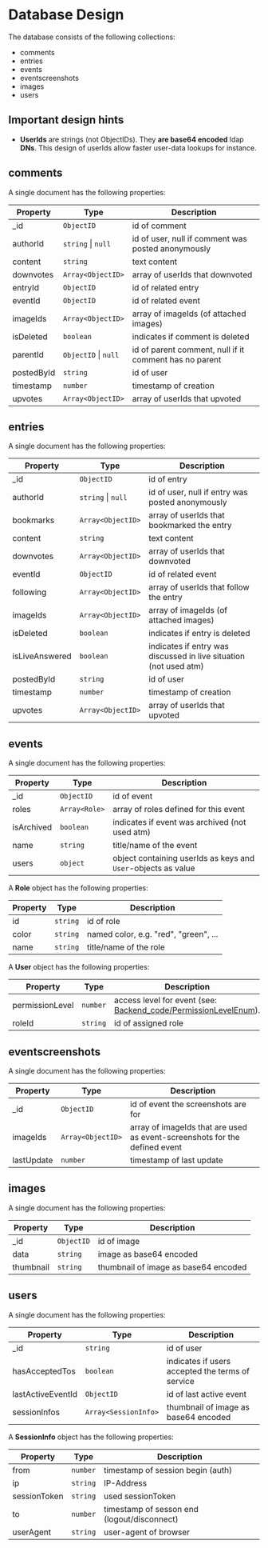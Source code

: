# Database Design

The database consists of the following collections:

* comments
* entries
* events
* eventscreenshots
* images
* users

## Important design hints

* **UserIds** are strings (not ObjectIDs). They **are base64 encoded** ldap **DNs**. This design of userIds allow faster user-data lookups for instance.

## comments

A single document has the following properties:

| Property   | Type                     | Description                                            |
| ---------- | ------------------------ | ------------------------------------------------------ |
| _id        | `ObjectID`               | id of comment                                          |
| authorId   | `string` &#124; `null`   | id of user, null if comment was posted anonymously     |
| content    | `string`                 | text content                                           |
| downvotes  | `Array<ObjectID>`        | array of userIds that downvoted                        |
| entryId    | `ObjectID`               | id of related entry                                    |
| eventId    | `ObjectID`               | id of related event                                    |
| imageIds   | `Array<ObjectID>`        | array of imageIds (of attached images)                 |
| isDeleted  | `boolean`                | indicates if comment is deleted                        |
| parentId   | `ObjectID` &#124; `null` | id of parent comment, null if it comment has no parent |
| postedById | `string`                 | id of user                                             |
| timestamp  | `number`                 | timestamp of creation                                  |
| upvotes    | `Array<ObjectID>`        | array of userIds that upvoted                          |

## entries

A single document has the following properties:

| Property       | Type                   | Description                                                  |
| -------------- | ---------------------- | ------------------------------------------------------------ |
| _id            | `ObjectID`             | id of entry                                                  |
| authorId       | `string` &#124; `null` | id of user, null if entry was posted anonymously             |
| bookmarks      | `Array<ObjectID>`      | array of userIds that bookmarked the entry                   |
| content        | `string`               | text content                                                 |
| downvotes      | `Array<ObjectID>`      | array of userIds that downvoted                              |
| eventId        | `ObjectID`             | id of related event                                          |
| following      | `Array<ObjectID>`      | array of userIds that follow the entry                       |
| imageIds       | `Array<ObjectID>`      | array of imageIds (of attached images)                       |
| isDeleted      | `boolean`              | indicates if entry is deleted                                |
| isLiveAnswered | `boolean`              | indicates if entry was discussed in live situation (not used atm) |
| postedById     | `string`               | id of user                                                   |
| timestamp      | `number`               | timestamp of creation                                        |
| upvotes        | `Array<ObjectID>`      | array of userIds that upvoted                                |

## events

A single document has the following properties:

| Property   | Type          | Description                                                  |
| ---------- | ------------- | ------------------------------------------------------------ |
| _id        | `ObjectID`    | id of event                                                  |
| roles      | `Array<Role>` | array of roles defined for this event                        |
| isArchived | `boolean`     | indicates if event was archived (not used atm)               |
| name       | `string`      | title/name of the event                                      |
| users      | `object`      | object containing userIds as keys and `User`-objects as value |

A **Role** object has the following properties:

| Property   | Type      | Description                                                  |
| ---------- | --------- | ------------------------------------------------------------ |
| id         | `string`  | id of role                                                   |
| color      | `string`  | named color, e.g. "red", "green", ...                        |
| name       | `string`  | title/name of the role                                       |

A **User** object has the following properties:

| Property        | Type     | Description                                                  |
| --------------- | -------- | ------------------------------------------------------------ |
| permissionLevel | `number` | access level for event (see: [Backend_code/PermissionLevelEnum](Backend_code/PermissionLevelEnum)). |
| roleId          | `string` | id of assigned role                                          |

## eventscreenshots

A single document has the following properties:

| Property   | Type              | Description                                                  |
| ---------- | ----------------- | ------------------------------------------------------------ |
| _id        | `ObjectID`        | id of event the screenshots are for                          |
| imageIds   | `Array<ObjectID>` | array of imageIds that are used as event-screenshots for the defined event |
| lastUpdate | `number`          | timestamp of last update                                     |

## images

A single document has the following properties:

| Property  | Type       | Description                          |
| --------- | ---------- | ------------------------------------ |
| _id       | `ObjectID` | id of image                          |
| data      | `string`   | image as base64 encoded              |
| thumbnail | `string`   | thumbnail of image as base64 encoded |

## users

A single document has the following properties:

| Property          | Type                 | Description                                      |
| ----------------- | -------------------- | ------------------------------------------------ |
| _id               | `string`             | id of user                                       |
| hasAcceptedTos    | `boolean`            | indicates if users accepted the terms of service |
| lastActiveEventId | `ObjectID`           | id of last active event                          |
| sessionInfos      | `Array<SessionInfo>` | thumbnail of image as base64 encoded             |

A **SessionInfo** object has the following properties:

| Property     | Type     | Description                                 |
| ------------ | -------- | ------------------------------------------- |
| from         | `number` | timestamp of session begin (auth)           |
| ip           | `string` | IP-Address                                  |
| sessionToken | `string` | used sessionToken                           |
| to           | `number` | timestamp of sesson end (logout/disconnect) |
| userAgent    | `string` | user-agent of browser                       |

